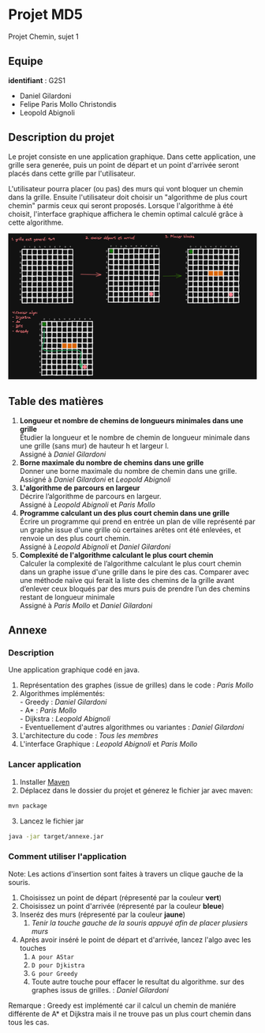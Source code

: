 # Projet MD5
Projet Chemin, sujet 1

## Equipe
**identifiant** : G2S1 
* Daniel Gilardoni      
* Felipe Paris Mollo Christondis      
* Leopold Abignoli  

## Description du projet

Le projet consiste en une application graphique. Dans cette application, une grille sera generée, puis un point de départ et un point d'arrivée seront placés dans cette grille par l'utilisateur. 

L'utilisateur pourra placer (ou pas) des murs qui vont bloquer un chemin dans la grille. 
Ensuite l'utilisateur doit choisir un "algorithme de plus court chemin" parmis ceux qui seront proposés. Lorsque l'algorithme à été choisit, l'interface graphique affichera le chemin optimal calculé grâce à cette algorithme.

![Example](md5-projet-example.png)


## Table des matières

1. **Longueur et nombre de chemins de longueurs minimales dans une grille**  
Étudier la longueur et le nombre de chemin de longueur minimale dans une grille
(sans mur) de hauteur h et largeur l.  
Assigné à *Daniel Gilardoni*
2. **Borne maximale du nombre de chemins dans une grille**  
Donner une borne maximale du nombre de chemin dans une grille.  
Assigné à *Daniel Gilardoni* et *Leopold Abignoli*
3. **L'algorithme de parcours en largeur**  
Décrire l’algorithme de parcours en largeur.  
Assigné à *Leopold Abignoli* et *Paris Mollo*
4. **Programme calculant un des plus court chemin dans une grille**  
Écrire un programme qui prend en entrée un plan de ville représenté par un graphe issue d'une grille
où certaines arêtes ont été enlevées, et renvoie un des plus court chemin.  
Assigné à *Leopold Abignoli* et *Daniel Gilardoni*
5. **Complexité de l'algorithme calculant le plus court chemin**  
Calculer la complexité de l’algorithme calculant le plus court chemin dans un graphe issue d'une grille dans le pire des cas.
Comparer avec une méthode naïve qui ferait la liste des chemins de la grille avant d’enlever ceux bloqués
par des murs puis de prendre l’un des chemins restant de longueur minimale  
Assigné à *Paris Mollo* et *Daniel Gilardoni*

## Annexe

### Description
Une application graphique codé en java.
  1. Représentation des graphes (issue de grilles) dans le code : *Paris Mollo*
  2. Algorithmes implémentés:    
    - Greedy : *Daniel Gilardoni*   
    - A* : *Paris Mollo*    
    - Dijkstra : *Leopold Abignoli*   
    - Eventuellement d'autres algorithmes ou variantes : *Daniel Gilardoni*   
  3. L'architecture du code : *Tous les membres*      
  4. L'interface Graphique : *Leopold Abignoli* et *Paris Mollo*    
  <!-- 5. Animations : *Leopold Abignoli* et *Paris Mollo*
  6. Calculer et afficher la complexité des algorithmes dans le pire des cas, sachant que l’on travaille
  sur des graphes issus de grilles. : *Daniel Gilardoni* -->

### Lancer application

1. Installer [Maven](https://maven.apache.org/install.html)
2. Déplacez dans le dossier du projet et génerez le fichier jar avec maven:

```bash
mvn package
```
3. Lancez le fichier jar
```bash
java -jar target/annexe.jar
```

### Comment utiliser l'application
Note: Les  actions d'insertion sont faites à travers un clique gauche de la souris.

1. Choisissez un point de départ (répresenté par la couleur **vert**)
2. Choisissez un point d'arrivée (répresenté par la couleur **bleue**)
3. Inseréz des murs (répresenté par la couleur **jaune**)
   1. *Tenir la touche gauche de la souris appuyé afin de placer plusiers murs*
4. Après avoir inséré le point de départ et d'arrivée, lancez l'algo avec les touches 
   1. `A pour AStar`
   2. `D pour Djkistra`
   3. `G pour Greedy`
   4. Toute autre touche pour effacer le resultat du algorithme.
  sur des graphes issus de grilles. : *Daniel Gilardoni*
 
 Remarque : Greedy est implémenté car il calcul un chemin de maniére différente de A* et Dijkstra mais il ne trouve pas un plus court chemin dans tous les cas.
